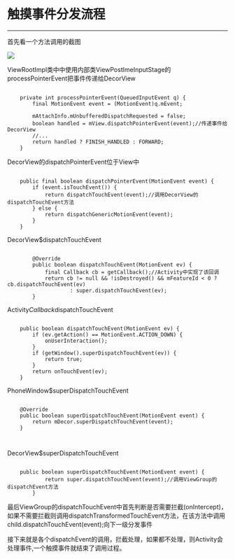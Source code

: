 # 触摸事件分发流程
---
首先看一个方法调用的截图

![](https://github.com/getletCodes/StudyNotes/blob/master/part1/picture/touch_event.png)

ViewRootImpl类中中使用内部类ViewPostImeInputStage的processPointerEvent把事件传递给DecorView

```

    private int processPointerEvent(QueuedInputEvent q) {
        final MotionEvent event = (MotionEvent)q.mEvent;

        mAttachInfo.mUnbufferedDispatchRequested = false;
        boolean handled = mView.dispatchPointerEvent(event);//传递事件给DecorView
        //...
        return handled ? FINISH_HANDLED : FORWARD;
    }

```

DecorView的dispatchPointerEvent位于View中

```

    public final boolean dispatchPointerEvent(MotionEvent event) {
        if (event.isTouchEvent()) {
            return dispatchTouchEvent(event);//调用DecorView的dispatchTouchEvent方法
        } else {
            return dispatchGenericMotionEvent(event);
        }
    }

```

DecorView$dispatchTouchEvent

```

        @Override
        public boolean dispatchTouchEvent(MotionEvent ev) {
            final Callback cb = getCallback();//Activity中实现了该回调
            return cb != null && !isDestroyed() && mFeatureId < 0 ? cb.dispatchTouchEvent(ev)
                    : super.dispatchTouchEvent(ev);
        }

```

Activity$Callback$dispatchTouchEvent

```

    public boolean dispatchTouchEvent(MotionEvent ev) {
        if (ev.getAction() == MotionEvent.ACTION_DOWN) {
            onUserInteraction();
        }
        if (getWindow().superDispatchTouchEvent(ev)) {
            return true;
        }
        return onTouchEvent(ev);
    }

```

PhoneWindow$superDispatchTouchEvent

```

    @Override
    public boolean superDispatchTouchEvent(MotionEvent event) {
        return mDecor.superDispatchTouchEvent(event);
    }



```

DecorView$superDispatchTouchEvent

```

    public boolean superDispatchTouchEvent(MotionEvent event) {
            return super.dispatchTouchEvent(event);//调用ViewGroup的dispatchEvent方法
        }

```

最后ViewGroup的dispatchTouchEvent中首先判断是否需要拦截(onIntercept)，如果不需要拦截则调用dispatchTransformedTouchEvent方法，在该方法中调用child.dispatchTouchEvent(event);向下一级分发事件


接下来就是各个dispatchEvent的调用，拦截处理，如果都不处理，则Activity会处理事件,一个触摸事件就结束了调用过程。

